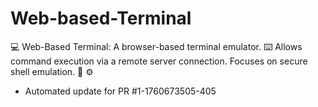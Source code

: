 # Web-based-Terminal
💻 Web-Based Terminal: A browser-based terminal emulator. ⌨️ Allows command execution via a remote server connection. Focuses on secure shell emulation. 📡 ⚙️


- Automated update for PR #1-1760673505-405